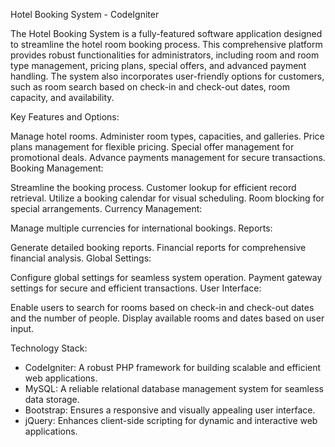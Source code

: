 Hotel Booking System - CodeIgniter

The Hotel Booking System is a fully-featured software application designed to streamline the hotel room booking process. This comprehensive platform provides robust functionalities for administrators, including room and room type management, pricing plans, special offers, and advanced payment handling. The system also incorporates user-friendly options for customers, such as room search based on check-in and check-out dates, room capacity, and availability.

Key Features and Options:

Manage hotel rooms.
Administer room types, capacities, and galleries.
Price plans management for flexible pricing.
Special offer management for promotional deals.
Advance payments management for secure transactions.
Booking Management:

Streamline the booking process.
Customer lookup for efficient record retrieval.
Utilize a booking calendar for visual scheduling.
Room blocking for special arrangements.
Currency Management:

Manage multiple currencies for international bookings.
Reports:

Generate detailed booking reports.
Financial reports for comprehensive financial analysis.
Global Settings:

Configure global settings for seamless system operation.
Payment gateway settings for secure and efficient transactions.
User Interface:

Enable users to search for rooms based on check-in and check-out dates and the number of people.
Display available rooms and dates based on user input.

Technology Stack:

- CodeIgniter: A robust PHP framework for building scalable and efficient web applications.
- MySQL: A reliable relational database management system for seamless data storage.
- Bootstrap: Ensures a responsive and visually appealing user interface.
- jQuery: Enhances client-side scripting for dynamic and interactive web applications.
